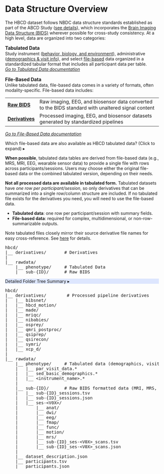 # Data Structure Overview

The HBCD dataset follows NBDC data structure standards established as part of the ABCD Study (<a href="https://docs.abcdstudy.org/latest/documentation/curation/structure.html">see details</a>), which incorporates the [Brain Imaging Data Structure (BIDS)](https://bids-specification.readthedocs.io/en/stable/) wherever possible for cross-study consistency. At a high level, data are organized into two categories:

<p style="font-size: 1.1em; margin-bottom: 0;"><i class="fa-solid fa-table"></i> <b>Tabulated Data</b></p>
Study instrument (<a href="../../instruments/#behavior-biology-environment" target="_blank">behavior, biology, and environment</a>), administrative (<a href="../../instruments/#demographics-visit-information" target="_blank">demographics & visit info</a>), and select <a href="#warning">file-based</a> data organized in a standardized tabular format that includes all participant data per table.<br>
<a href="../phenotypes" target="_blank"><i>Go to Tabulated Data documentation</i> <i style="font-size: 0.8em;" class="fa-solid fa-arrow-up-right-from-square"></i></a>

<p style="font-size: 1.1em; margin-bottom: 0;"><i class="fa-solid fa-folder-open"></i> <b>File-Based Data</b></p>
Unlike tabulated data, file-based data comes in a variety of formats, often modality-specific. File-based data includes:

<table class="table-no-vertical-lines" style="width: 100%; border-collapse: collapse; table-layout: fixed; font-size: 16px;">
  <tbody>
  <tr>
    <td><a href="../file-based-data/#raw-bids"><strong>Raw BIDS</strong></a></td>
    <td>Raw imaging, EEG, and biosensor data converted to the BIDS standard with unaltered signal content</td>
  </tr>
  <tr>
    <td><a href="../file-based-data/#derivatives"><strong>Derivatives</strong></a></td>
    <td>Processed imaging, EEG, and biosensor datasets generated by standardized pipelines</td>
  </tr>
  </tbody>
</table>

<a href="../file-based-data" target="_blank"><i>Go to File-Based Data documentation</i> <i style="font-size: 0.9em;" class="fa-solid fa-arrow-up-right-from-square"></i></a>

<p>
<div id="warning" class="warning-banner" onclick="toggleCollapse(this)">
  <span class="emoji"><i class="fas fa-exclamation-circle"></i></span>
  <span class="text-with-link">
  <span class="text">Which file-based data are also available as HBCD tabulated data? <span class="hint">(Click to expand)</span></span>
  <a class="anchor-link" href="#warning" title="Copy link">
  <i class="fa-solid fa-link"></i>
  </a>
  </span>
  <span class="arrow">▸</span>
</div>
<div class="warning-collapsible-content">
<p><strong>When possible</strong>, tabulated data tables are derived from file-based data (e.g., MRS, MRI, EEG, wearable sensor data) to provide a single file with rows across participants/sessions. Users may choose either the original file-based data or the combined tabulated version, depending on their needs.</p>
<p><strong>Not all processed data are available in tabulated form.</strong> Tabulated datasets have <em>one row per participant/session</em>, so only derivatives that can be summarized into a single row/column structure are included. If no tabulated file exists for the derivatives you need, you will need to use the file-based data.</p>
<ul>
<li><strong>Tabulated data</strong>: one row per participant/session with summary fields.</li>
<li><strong>File-based data</strong>: required for complex, multidimensional, or non-row-summarizable outputs.</li>
</ul>
<p>Note tabulated files closely mirror their source derivative file names for easy cross-reference. See <a href="../../access/metadata/#exceptions-mri" target="_blank">here</a> for details.</p>
</div>
</p>

<pre class="folder-tree">
hbcd/
|__ derivatives/       <span class="hashtag"># Derivatives</span>
|
|__ rawdata/ 
    |__ phenotype/     <span class="hashtag"># Tabulated Data</span>
    |__ sub-<span class="label">{ID}</span>/      <span class="hashtag"># Raw BIDS</span>
</pre>

<div id="filetree" class="table-banner" onclick="toggleCollapse(this)" style="background-color: #dde6fe;">
  <span class="emoji"><i class="fa fa-folder-tree"></i></span>
  <span class="text-with-link">
<span class="text">Detailed Folder Tree Summary</span>
  <a class="anchor-link" href="#filetree" title="Copy link">
  <i class="fa-solid fa-link"></i>
  </a>
  </span>
  <span class="arrow">▸</span>
</div>
<div class="table-collapsible-content">
<pre class="folder-tree">
hbcd/
|__ derivatives/        <span class="hashtag"># Processed pipeline derivatives</span>
|   |__ bibsnet/
|   |__ hbcd_motion/
|   |__ made/
|   |__ mriqc/
|   |__ nibabies/
|   |__ osprey/
|   |__ qmri_postproc/
|   |__ qsiprep/
|   |__ qsirecon/
|   |__ symri/
|   |__ xcp_d/
|
|__ rawdata/ 
    |__ phenotype/     <span class="hashtag"># Tabulated data (demographics, visit info, behavior, etc.)</span>
    |   |__ par_visit_data.*
    |   |__ sed_basic_demographics.*
    |   |__ <span class="placeholder">&lt;instrument_name&gt;</span>.*
    |
    |__ sub-<span class="label">{ID}</span>/      <span class="hashtag"># Raw BIDS formatted data (MRI, MRS, EEG, biosensors)</span>
    |   |__ sub-<span class="label">{ID}</span>_sessions.tsv
    |   |__ sub-<span class="label">{ID}</span>_sessions.json
    |   |__ ses-<span class="label">&lt;V0X&gt;</span>/
    |       |__ anat/
    |       |__ dwi/
    |       |__ eeg/
    |       |__ fmap/
    |       |__ func/
    |       |__ motion/
    |       |__ mrs/
    |       |__ sub-<span class="label">{ID}</span>_ses-<span class="label">&lt;V0X&gt;</span>_scans.tsv
    |       |__ sub-<span class="label">{ID}</span>_ses-<span class="label">&lt;V0X&gt;</span>_scans.json
    |
    |__ dataset_description.json
    |__ participants.tsv
    |__ participants.json 
</pre>
</div>

<br>
